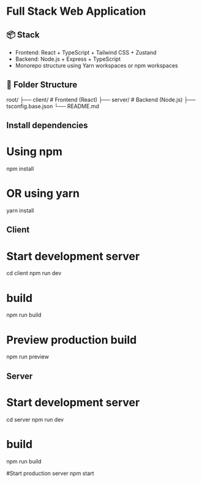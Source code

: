 # Full Stack Web Application

## 📦 Stack
- Frontend: React + TypeScript + Tailwind CSS + Zustand
- Backend: Node.js + Express + TypeScript
- Monorepo structure using Yarn workspaces or npm workspaces

## 📁 Folder Structure
root/
├── client/ # Frontend (React)
├── server/ # Backend (Node.js)
├── tsconfig.base.json
└── README.md

## Install dependencies
# Using npm
npm install

# OR using yarn
yarn install


## Client
# Start development server

cd client
npm run dev

# build
npm run build

# Preview production build
npm run preview


## Server

# Start development server
cd server
npm run dev

# build
npm run build

#Start production server
npm start
